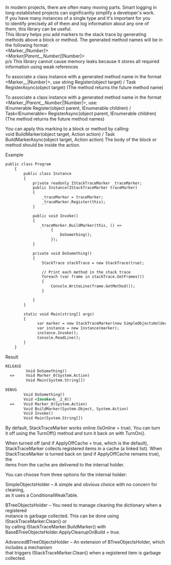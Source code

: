  ﻿In modern projects, there are often many moving parts. Smart logging in  
  long-established projects can significantly simplify a developer's work.  
  If you have many instances of a single type and it's important for you  
  to identify precisely all of them and log information about any one of  
  them, this library can be useful.  
 This library helps you add markers to the stack trace by generating  
 methods above a block or method.
  The generated method names will be in the following format:  
<Marker_<tag>_[Number]>  
<Marker_<tag>_[Parent__Number]_[Number]>  
p/s This library cannot cause memory leaks because it stores all required  
information using weak references

 To associate a class instance with a generated method name in the format  
 <Marker_<tag>_|Number|>, use 
string Register(object target) / Task<string> RegisterAsync(object target)
(The method returns the future method name)

 To associate a class instance with a generated method name in the format  
 <Marker_<tag>_|Parent__Number|_|Number|>, use:  
IEnumerable<string> Register(object parent, IEnumerable<object> children) / Task<IEnumerable<string>> RegisterAsync(object parent, IEnumerable<object> children)
(The method returns the future method names)

 You can apply this marking to a block or method by calling:  
void BuildMarker(object target, Action action) / Task BuildMarkerAsync(object target, Action action)
The body of the block or method should be inside the action.

Example
```xml
public class Program
    {
        public class Instance 
        {
            private readonly IStackTraceMarker _traceMarker;
            public Instance(IStackTraceMarker traceMarker) 
            {
                _traceMarker = traceMarker;
                _traceMarker.Register(this);
            }

            public void Invoke()
            {
               _traceMarker.BuildMarker(this, () =>
                    {
                        DoSomething();
                    });
            }

            private void DoSomething()
            {
                StackTrace stackTrace = new StackTrace(true);

                // Print each method in the stack trace
                foreach (var frame in stackTrace.GetFrames())
                {
                    Console.WriteLine(frame.GetMethod());
                }

            }
        }

        static void Main(string[] args)
        {
              var marker = new StackTraceMarker(new SimpleObjectsHolder());
              var instance = new Instance(marker);
              instance.Invoke();
              Console.ReadLine();
        }
    }
```
Result
```xml
RELEASE
         Void DoSomething()
  =>     Void Marker_0(System.Action)
         Void Main(System.String[])
         
DEBUG
        Void DoSomething()
        Void <Invoke>b__2_0()
  =>    Void Marker_0(System.Action)
        Void BuildMarker(System.Object, System.Action)
        Void Invoke()
        Void Main(System.String[])
```
By default, StackTraceMarker works online (IsOnline = true). You can turn  
it off using the TurnOff() method and turn it back on with TurnOn().

When turned off (and if ApplyOffCache = true, which is the default),  
StackTraceMarker collects registered items in a cache (a linked list). When  
StackTraceMarker is turned back on (and if ApplyOffCache remains true), the  
items from the cache are delivered to the internal holder.

You can choose from three options for the internal holder:

SimpleObjectsHolder – A simple and obvious choice with no concern for cleaning,  
as it uses a ConditionalWeakTable.

BTreeObjectsHolder – You need to manage cleaning the dictionary when a registered  
instance is garbage collected. This can be done using IStackTraceMarker.Clean() or  
by calling IStackTraceMarker.BuildMarker() with BaseBTreeObjectsHolder.ApplyCleanupOnBuild = true.

AdvancedBTreeObjectsHolder – An extension of BTreeObjectsHolder, which includes a mechanism  
that triggers IStackTraceMarker.Clean() when a registered item is garbage collected.
